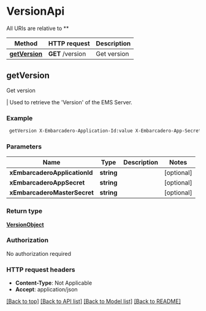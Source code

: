 # VersionApi

All URIs are relative to **

Method | HTTP request | Description
------------- | ------------- | -------------
[**getVersion**](VersionApi.md#getVersion) | **GET** /version | Get version


## **getVersion**

Get version

|
    Used to retrieve the 'Version' of the EMS Server.

### Example
```bash
 getVersion X-Embarcadero-Application-Id:value X-Embarcadero-App-Secret:value X-Embarcadero-Master-Secret:value
```

### Parameters

Name | Type | Description  | Notes
------------- | ------------- | ------------- | -------------
 **xEmbarcaderoApplicationId** | **string** |  | [optional]
 **xEmbarcaderoAppSecret** | **string** |  | [optional]
 **xEmbarcaderoMasterSecret** | **string** |  | [optional]

### Return type

[**VersionObject**](VersionObject.md)

### Authorization

No authorization required

### HTTP request headers

 - **Content-Type**: Not Applicable
 - **Accept**: application/json

[[Back to top]](#) [[Back to API list]](../README.md#documentation-for-api-endpoints) [[Back to Model list]](../README.md#documentation-for-models) [[Back to README]](../README.md)

